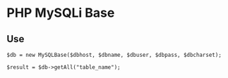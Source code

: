# PHP MySQLi Base

## Use
`$db = new MySQLBase($dbhost, $dbname, $dbuser, $dbpass, $dbcharset);`

`$result = $db->getAll("table_name");`